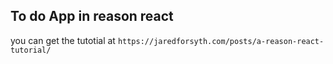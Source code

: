 ## To do App in reason react
you can get the tutotial at `https://jaredforsyth.com/posts/a-reason-react-tutorial/`